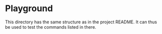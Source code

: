 # Playground

This directory has the same structure as in the project README. It can thus be used to test the commands listed in there.

